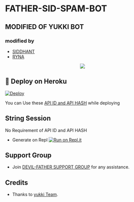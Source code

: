 # FATHER-SID-SPAM-BOT
## MODIFIED OF YUKKI BOT
### modified  by 

  - [SIDDHANT]()
  - [RYNA]()

<p align="center">
  <img src="https://telegra.ph/file/1c6a36ba592baf8654155.jpg">
</p>

## 🚀 Deploy on Heroku 
[![Deploy](https://www.herokucdn.com/deploy/button.svg)](https://dashboard.heroku.com/new?template=https%3A%2F%2Fgithub.com%2Funknownforall1%2FDEVIL-FATHER-SPAM-BOT)

You can Use these [API ID and API HASH](https://t.me/OfficialYukki/135) while deploying

## String Session
No Requirement of API ID and API HASH

   - Generate on Repl [![Run on Repl.it](https://repl.it/badge/github/unknownforall1/DEVIL-FATHER-SPAM-BOT)](https://replit.com/@unknownforall1/FATHER-SID-OP-SPAM-BOT)

   

## Support Group
   - Join [DEVIL-FATHER SUPPORT GROUP](https://t.me/officialyukki) for any assistance.
## Credits
   - Thanks to [yukki Team](https://t.me/officialyukki).
